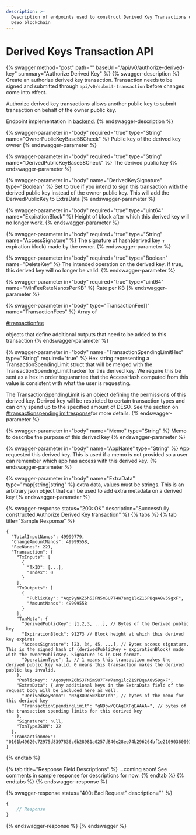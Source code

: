 ```yaml
---
description: >-
  Description of endpoints used to construct Derived Key Transactions on the
  DeSo blockchain
---
```


# Derived Keys Transaction API

{% swagger method="post" path="" baseUrl="/api/v0/authorize-derived-key" summary="Authorize Derived Key" %}
{% swagger-description %}
Create an authorize derived key transaction. Transaction needs to be signed and submitted through `api/v0/submit-transaction` before changes come into effect.

Authorize derived key transactions allows another public key to submit transaction on behalf of the owner public key.

Endpoint implementation in [backend](https://github.com/deso-protocol/backend/blob/954490fee2319072a9d6af710e3a3dd21bfc4f2d/routes/transaction.go#L2646).
{% endswagger-description %}

{% swagger-parameter in="body" required="true" type="String" name="OwnerPublicKeyBase58Check" %}
Public key of the derived key owner
{% endswagger-parameter %}

{% swagger-parameter in="body" required="true" type="String" name="DerivedPublicKeyBase58Check" %}
The derived public key
{% endswagger-parameter %}

{% swagger-parameter in="body" name="DerivedKeySignature" type="Boolean" %}
Set to true if you intend to sign this transaction with the derived public key instead of the owner public key. This will add the DerivedPublicKey to ExtraData
{% endswagger-parameter %}

{% swagger-parameter in="body" required="true" type="uint64" name="ExpirationBlock" %}
Height of block after which this derived key will no longer work.
{% endswagger-parameter %}

{% swagger-parameter in="body" required="true" type="String" name="AccessSignature" %}
The signature of hash(derived key + expiration block) made by the owner.
{% endswagger-parameter %}

{% swagger-parameter in="body" required="true" type="Boolean" name="DeleteKey" %}
The intended operation on the derived key. If true, this derived key will no longer be valid.
{% endswagger-parameter %}

{% swagger-parameter in="body" required="true" type="uint64" name="MinFeeRateNanosPerKB" %}
Rate per KB
{% endswagger-parameter %}

{% swagger-parameter in="body" type="TransactionFee[]" name="TransactionFees" %}
Array of 

[#transactionfee](../basics/data-types.md#transactionfee "mention")

 objects that define additional outputs that need to be added to this transaction 
{% endswagger-parameter %}

{% swagger-parameter in="body" name="TransactionSpendingLimitHex" type="String" required="true" %}
Hex string representing a TransactionSpendingLimit struct that will be merged with the TransactionSpendingLimitTracker for this derived key. We require this be sent as a hex in order toguarantee that the AccessHash computed from this value is consistent with what the user is requesting.

The TransactionSpendingLimit is an object defining the permissions of this derived key. Derived key will be restricted to certain transaction types and can only spend up to the specified amount of DESO. See the section on [#transactionspendinglimitresponse](../../blockchain-data/basics/data-types.md#transactionspendinglimitresponse "mention")for more details.     &#x20;
{% endswagger-parameter %}

{% swagger-parameter in="body" name="Memo" type="String" %}
Memo to describe the purpose of this derived key
{% endswagger-parameter %}

{% swagger-parameter in="body" name="AppName" type="String" %}
App requested this derived key. This is used if a memo is not provided so a user can remember which app has access with this derived key.
{% endswagger-parameter %}

{% swagger-parameter in="body" name="ExtraData" type="map[string]string" %}
extra data, values must be strings. This is an arbitrary json object that can be used to add extra metadata on a derived key
{% endswagger-parameter %}

{% swagger-response status="200: OK" description="Successfully constructed Authorize Derived Key transaction" %}
{% tabs %}
{% tab title="Sample Response" %}
```json5
{
  "TotalInputNanos": 49999779,
  "ChangeAmountNanos": 49999558,
  "FeeNanos": 221,
  "Transaction": {
    "TxInputs": [
      {
        "TxID": [...],
        "Index": 0
      }
    ],
    "TxOutputs": [
      {
        "PublicKey": "Aqo9yNKZ6h5JFN5mSU7T4W7amg1lcZ1SPBqaA8v59gxF",
        "AmountNanos": 49999558
      }
    ],
    "TxnMeta": {
      "DerivedPublicKey": [1,2,3, ...], // Bytes of the Derived public key 
      "ExpirationBlock": 91273 // Block height at which this derived key expires
      "AccessSignature": [23, 34, 45, ...], // Bytes access signature. This is the signed hash of (derivedPublicKey + expirationBlock) made with the ownerPublicKey. Signature is in DER format.
      "OperationType": 1, // 1 means this transaction makes the derived public key valid. 0 means this transaction makes the derived public key invalid.
    },
    "PublicKey": "Aqo9yNKZ6h5JFN5mSU7T4W7amg1lcZ1SPBqaA8v59gxF",
    "ExtraData": { Any additional keys in the ExtraData field of the request body will be included here as well.
      "DerivedKeyMemo": "Nzg3ODc5Nzk3YTdh", // bytes of the memo for this derived key
      "TransactionSpendingLimit": "gNDbw/QCAgIKFgEAAAA=", // bytes of the transaction spending limits for this derived key
    },
    "Signature": null,
    "TxnTypeJSON": 22
  },
  "TransactionHex": "0161b49620c72975d8397836c6b28981a0257d846e28ee74b296264bf1e2109036000102aa3dc8d299ea1e4914de66494ed3e16eda9a0d65719d523c1a9a03cbf9f60c45c6ddeb17152167f80ea6908b93cca921a2a49ef268ad373756b5ba45aff4e06bf7a31f7f20c0012102aa3dc8d299ea1e4914de66494ed3e16eda9a0d65719d523c1a9a03cbf9f60c450000"
}
```
{% endtab %}

{% tab title="Response Field Descriptions" %}
...coming soon! See comments in sample response for descriptions for now.
{% endtab %}
{% endtabs %}
{% endswagger-response %}

{% swagger-response status="400: Bad Request" description="" %}
```javascript
{
    // Response
}
```
{% endswagger-response %}
{% endswagger %}
